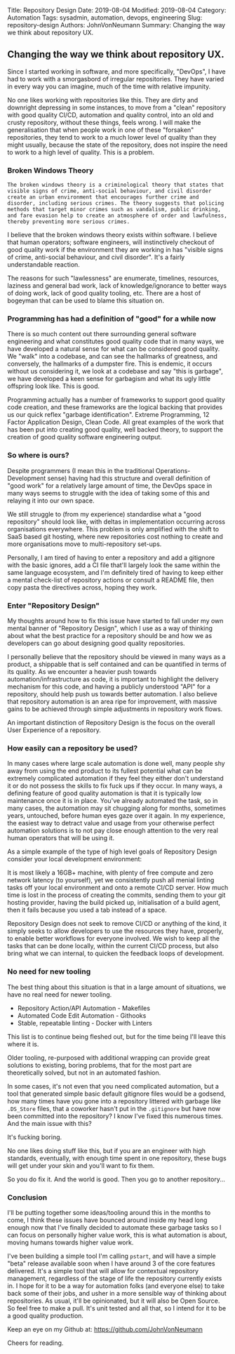 Title: Repository Design
Date: 2019-08-04
Modified: 2019-08-04
Category: Automation
Tags: sysadmin, automation, devops, engineering
Slug: repository-design
Authors: JohnVonNeumann
Summary: Changing the way we think about repository UX.

## Changing the way we think about repository UX.

Since I started working in software, and more specifically, "DevOps", I have had to work with a smorgasbord of irregular repositories. They have varied in every way you can imagine, much of the time with relative impunity.

No one likes working with repositories like this. They are dirty and downright depressing in some instances, to move from a "clean" repository with good quality CI/CD, automation and quality control, into an old and crusty repository, without these things, feels wrong. I will make the generalisation that when people work in one of these "forsaken" repositories, they tend to work to a much lower level of quality than they might usually, because the state of the repository, does not inspire the need to work to a high level of quality. This is a problem.

### Broken Windows Theory

`The broken windows theory is a criminological theory that states that visible signs of crime, anti-social behaviour, and civil disorder create an urban environment that encourages further crime and disorder, including serious crimes. The theory suggests that policing methods that target minor crimes such as vandalism, public drinking, and fare evasion help to create an atmosphere of order and lawfulness, thereby preventing more serious crimes.`

I believe that the broken windows theory exists within software. I believe that human operators; software engineers, will instinctively checkout of good quality work if the environment they are working in has "visible signs of crime, anti-social behaviour, and civil disorder". It's a fairly understandable reaction.

The reasons for such "lawlessness" are enumerate, timelines, resources, laziness and general bad work, lack of knowledge/ignorance to better ways of doing work, lack of good quality tooling, etc. There are a host of bogeyman that can be used to blame this situation on.

### Programming has had a definition of "good" for a while now

There is so much content out there surrounding general software engineering and what constitutes good quality code that in many ways, we have developed a natural sense for what can be considered good quality. We "walk" into a codebase, and can see the hallmarks of greatness, and conversely, the hallmarks of a dumpster fire. This is endemic, it occurs without us considering it, we look at a codebase and say "this is garbage", we have developed a keen sense for garbagism and what its ugly little offspring look like. This is good.

Programming actually has a number of frameworks to support good quality code creation, and these frameworks are the logical backing that provides us our quick reflex "garbage identification". Extreme Programming, 12 Factor Application Design, Clean Code. All great examples of the work that has been put into creating good quality, well backed theory, to support the creation of good quality software engineering output.

### So where is ours?

Despite programmers (I mean this in the traditional Operations-Development sense) having had this structure and overall definition of "good work" for a relatively large amount of time, the DevOps space in many ways seems to struggle with the idea of taking some of this and relaying it into our own space.

We still struggle to (from my experience) standardise what a "good repository" should look like, with deltas in implementation occurring across organisations everywhere. This problem is only amplified with the shift to SaaS based git hosting, where new repositories cost nothing to create and more organisations move to multi-repository set-ups.

Personally, I am tired of having to enter a repository and add a gitignore with the basic ignores, add a CI file that'll largely look the same within the same language ecosystem, and I'm definitely tired of having to keep either a mental check-list of repository actions or consult a README file, then copy pasta the directives across, hoping they work.

### Enter "Repository Design"

My thoughts around how to fix this issue have started to fall under my own mental banner of "Repository Design", which I use as a way of thinking about what the best practice for a repository should be and how we as developers can go about designing good quality repositories.

I personally believe that the repository should be viewed in many ways as a product, a shippable that is self contained and can be quantified in terms of its quality. As we encounter a heavier push towards automation/infrastructure as code, it is important to highlight the delivery mechanism for this code, and having a publicly understood "API" for a repository, should help push us towards better automation. I also believe that repository automation is an area ripe for improvement, with massive gains to be achieved through simple adjustments in repository work flows.

An important distinction of Repository Design is the focus on the overall User Experience of a repository.

### How easily can a repository be used?
In many cases where large scale automation is done well, many people shy away from using the end product to its fullest potential what can be extremely complicated automation if they feel they either don't understand it or do not possess the skills to fix fuck ups if they occur. In many ways, a defining feature of good quality automation is that it is typically low maintenance once it is in place. You've already automated the task, so in many cases, the automation may sit chugging along for months, sometimes years, untouched, before human eyes gaze over it again. In my experience, the easiest way to detract value and usage from your otherwise perfect automation solutions is to not pay close enough attention to the very real human operators that will be using it.

As a simple example of the type of high level goals of Repository Design consider your local development environment:

It is most likely a 16GB+ machine, with plenty of free compute and zero network latency (to yourself), yet we consistently push all menial linting tasks off your local environment and onto a remote CI/CD server. How much time is lost in the process of creating the commits, sending them to your git hosting provider, having the build picked up, initialisation of a build agent, then it fails because you used a tab instead of a space.

Repository Design does not seek to remove CI/CD or anything of the kind, it simply seeks to allow developers to use the resources they have, properly, to enable better workflows for everyone involved. We wish to keep all the tasks that can be done locally, within the current CI/CD process, but also bring what we can internal, to quicken the feedback loops of development.

### No need for new tooling

The best thing about this situation is that in a large amount of situations, we have no real need for newer tooling.

* Repository Action/API Automation - Makefiles
* Automated Code Edit Automation - Githooks
* Stable, repeatable linting - Docker with Linters

This list is to continue being fleshed out, but for the time being I'll leave this where it is.

Older tooling, re-purposed with additional wrapping can provide great solutions to existing, boring problems, that for the most part are theoretically solved, but not in an automated fashion.

In some cases, it's not even that you need complicated automation, but a tool that generated simple basic default gitignore files would be a godsend, how many times have you gone into a repository littered with garbage like `.DS_Store` files, that a coworker hasn't put in the `.gitignore` but have now been committed into the repository? I know I've fixed this numerous times. And the main issue with this?

It's fucking boring.

No one likes doing stuff like this, but if you are an engineer with high standards, eventually, with enough time spent in one repository, these bugs will get under your skin and you'll want to fix them.

So you do fix it. And the world is good. Then you go to another repository...

### Conclusion

I'll be putting together some ideas/tooling around this in the months to come, I think these issues have bounced around inside my head long enough now that I've finally decided to automate these garbage tasks so I can focus on personally higher value work, this is what automation is about, moving humans towards higher value work.

I've been building a simple tool I'm calling `pstart`, and will have a simple "beta" release available soon when I have around 3 of the core features delivered. It's a simple tool that will allow for contextual repository management, regardless of the stage of life the repository currently exists in. I hope for it to be a way for automation folks (and everyone else) to take back some of their jobs, and usher in a more sensible way of thinking about repositories. As usual, it'll be opinionated, but it will also be Open Source. So feel free to make a pull. It's unit tested and all that, so I intend for it to be a good quality production.

Keep an eye on my Github at: https://github.com/JohnVonNeumann

Cheers for reading.
